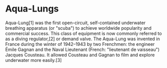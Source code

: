 # Aqua-Lungs
Aqua-Lung[1] was the first open-circuit, self-contained underwater breathing apparatus (or "scuba") to achieve worldwide popularity and commercial success. This class of equipment is now commonly referred to as a diving regulator,[2] or demand valve. The Aqua-Lung was invented in France during the winter of 1942–1943 by two Frenchmen: the engineer Émile Gagnan and the Naval Lieutenant (French: "lieutenant de vaisseau") Jacques Cousteau. It allowed Cousteau and Gagnan to film and explore underwater more easily.[3]
